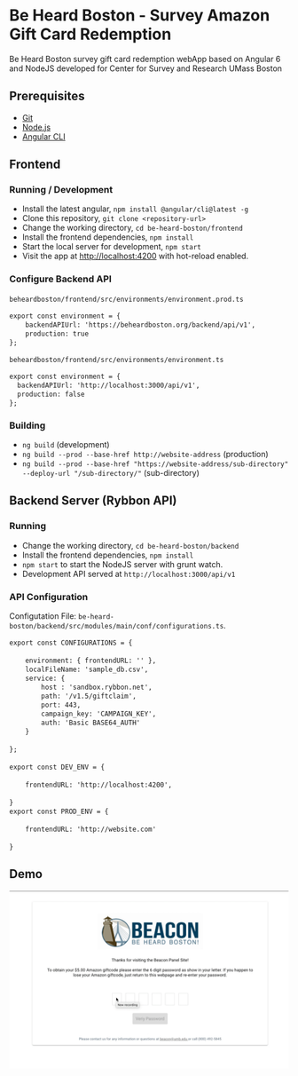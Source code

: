 # Be Heard Boston - Survey Amazon Gift Card Redemption

Be Heard Boston survey gift card redemption webApp based on Angular 6 and NodeJS developed for Center for Survey and Research UMass Boston

## Prerequisites

* [Git](https://git-scm.com/)
* [Node.js](https://nodejs.org/)
* [Angular CLI](https://cli.angular.io/)

## Frontend

### Running / Development

* Install the latest angular, `npm install @angular/cli@latest -g`
* Clone this repository, `git clone <repository-url>`
* Change the working directory, `cd be-heard-boston/frontend`
* Install the frontend dependencies, `npm install`
* Start the local server for development, `npm start`
* Visit the app at [http://localhost:4200](http://localhost:4200) with hot-reload enabled.

### Configure Backend API

`beheardboston/frontend/src/environments/environment.prod.ts`

```
export const environment = {
    backendAPIUrl: 'https://beheardboston.org/backend/api/v1',
    production: true
};
```

`beheardboston/frontend/src/environments/environment.ts`

```
export const environment = {
  backendAPIUrl: 'http://localhost:3000/api/v1',
  production: false
};
```

### Building

* `ng build` (development)
* `ng build --prod --base-href http://website-address` (production)
* `ng build --prod --base-href "https://website-address/sub-directory" --deploy-url "/sub-directory/"` (sub-directory)

## Backend Server (Rybbon API)

### Running

* Change the working directory, `cd be-heard-boston/backend`
* Install the frontend dependencies, `npm install`
* `npm start` to start the NodeJS server with grunt watch.
* Development API served at `http://localhost:3000/api/v1`

### API Configuration

Configutation File: `be-heard-boston/backend/src/modules/main/conf/configurations.ts`.

```
export const CONFIGURATIONS = {

    environment: { frontendURL: '' },
    localFileName: 'sample_db.csv',
    service: {
        host : 'sandbox.rybbon.net',
        path: '/v1.5/giftclaim',
        port: 443,
        campaign_key: 'CAMPAIGN_KEY',
        auth: 'Basic BASE64_AUTH'
    }

};

export const DEV_ENV = {

    frontendURL: 'http://localhost:4200',

}
export const PROD_ENV = {

    frontendURL: 'http://website.com'

}
```

## Demo

![be-heard-boston-demo](/demo/beheardboston_demo.gif?raw=true "App Demo")
